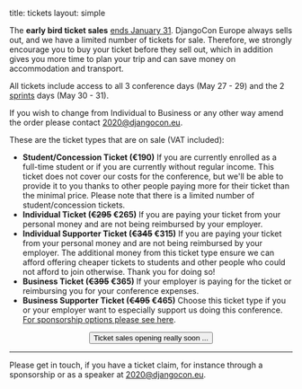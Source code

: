 title: tickets
layout: simple

The **early bird ticket sales** <u>ends January 31</u>. DjangoCon Europe always sells out, and we have a limited number of tickets for sale. Therefore, we strongly encourage you to buy your ticket before they sell out, which in addition gives you more time to plan your trip and can save money on accommodation and transport.

All tickets include access to all 3 conference days (May 27 - 29) and the 2 [sprints](#) days (May 30 - 31). 

If you wish to change from Individual to Business or any other way amend the order please contact [2020@djangocon.eu](mailto:2020@djangocon.eu).

These are the ticket types that are on sale (VAT included):

* <strong>Student/Concession Ticket (€190)</strong>
If you are currently enrolled as a full-time student or if you are currently without regular income. This ticket does not cover our costs for the conference, but we'll be able to provide it to you thanks to other people paying more for their ticket than the minimal price. Please note that there is a limited number of student/concession tickets.
* <strong>Individual Ticket (<del>€295</del> €265)</strong>
If you are paying your ticket from your personal money and are not being reimbursed by your employer.
* <strong>Individual Supporter Ticket (<del>€345</del> €315)</strong>
If you are paying your ticket from your personal money and are not being reimbursed by your employer. The additional money from this ticket type ensure we can afford offering cheaper tickets to students and other people who could not afford to join otherwise. Thank you for doing so!
* <strong>Business Ticket (<del>€395</del> €365)</strong>
If your employer is paying for the ticket or reimbursing you for your conference expenses.
* <strong>Business Supporter Ticket (<del>€495</del> €465)</strong>
Choose this ticket type if you or your employer want to especially support us doing this conference.
[For sponsorship options please see here](#).

<!--<center>[<button class="btn">Get your ticket here!</button>](#){:target="_blank"}</center>-->
<center><button class="btn">Ticket sales opening really soon ...</button></center>

---

Please get in touch, if you have a ticket claim, for instance through a sponsorship or as a speaker at [2020@djangocon.eu](mailto:2019@djangocon.eu).

<!--Our ticket sales are proudly powered by [pretix](https://pretix.eu/about/en/){:target="_blank"}.-->
